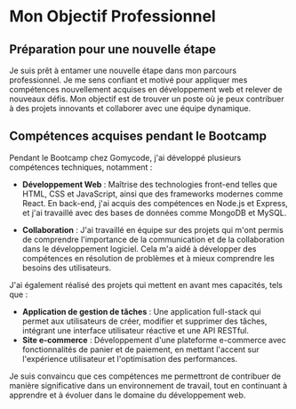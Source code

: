 # Mon Objectif Professionnel

## Préparation pour une nouvelle étape
Je suis prêt à entamer une nouvelle étape dans mon parcours professionnel. Je me sens confiant et motivé pour appliquer mes compétences nouvellement acquises en développement web et relever de nouveaux défis. Mon objectif est de trouver un poste où je peux contribuer à des projets innovants et collaborer avec une équipe dynamique.

## Compétences acquises pendant le Bootcamp
Pendant le Bootcamp chez Gomycode, j'ai développé plusieurs compétences techniques, notamment :
- **Développement Web** : Maîtrise des technologies front-end telles que HTML, CSS et JavaScript, ainsi que des frameworks modernes comme React. En back-end, j'ai acquis des compétences en Node.js et Express, et j'ai travaillé avec des bases de données comme MongoDB et MySQL.

- **Collaboration** : J'ai travaillé en équipe sur des projets qui m'ont permis de comprendre l'importance de la communication et de la collaboration dans le développement logiciel. Cela m'a aidé à développer des compétences en résolution de problèmes et à mieux comprendre les besoins des utilisateurs.

J'ai également réalisé des projets qui mettent en avant mes capacités, tels que :
- **Application de gestion de tâches** : Une application full-stack qui permet aux utilisateurs de créer, modifier et supprimer des tâches, intégrant une interface utilisateur réactive et une API RESTful.
- **Site e-commerce** : Développement d'une plateforme e-commerce avec fonctionnalités de panier et de paiement, en mettant l'accent sur l'expérience utilisateur et l'optimisation des performances.

Je suis convaincu que ces compétences me permettront de contribuer de manière significative dans un environnement de travail, tout en continuant à apprendre et à évoluer dans le domaine du développement web.
